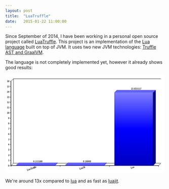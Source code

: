 ```yaml
---
layout: post
title:  "LuaTruffle"
date:   2015-01-22 11:00:00
---
```


Since September of 2014, I have been working in a personal open source project called [LuaTruffle][luatruffle].
This project is an implementation of the [Lua language][lua] built on top of JVM.
It uses two new JVM technologies: [Truffle AST and GraalVM][graalvm].

The language is not completely implemented yet, however it already shows good results:

<img src='/images/mandelbrot-luatruffle.png'/>

We're around 13x compared to [lua][lua] and as fast as [luajit][luajit].

[luatruffle]: http://en.wikipedia.org/wiki/Pcap
[lua]: http://www.lua.org/
[graalvm]: http://openjdk.java.net/projects/graal/
[luajit]: http://luajit.org/
